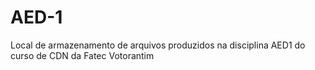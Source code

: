 # AED-1
Local de armazenamento de arquivos produzidos na disciplina AED1 do curso de CDN da Fatec Votorantim
